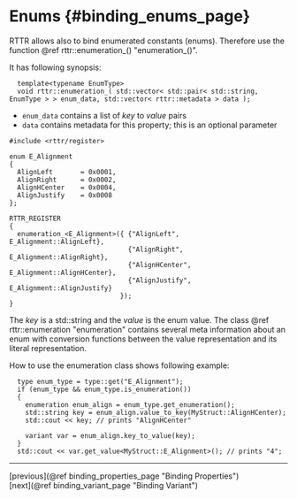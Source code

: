 Enums {#binding_enums_page}
=====

RTTR allows also to bind enumerated constants (enums). Therefore use the function @ref rttr::enumeration_() "enumeration_()".

It has following synopsis:

~~~~{.cpp}
  template<typename EnumType>
  void rttr::enumeration_( std::vector< std::pair< std::string, EnumType > > enum_data, std::vector< rttr::metadata > data );
~~~~

- `enum_data` contains a list of *key* to *value* pairs
- `data` contains metadata for this property; this is an optional parameter

~~~~{.cpp}
#include <rttr/register>

enum E_Alignment
{
  AlignLeft       = 0x0001,
  AlignRight      = 0x0002,
  AlignHCenter    = 0x0004,
  AlignJustify    = 0x0008
};

RTTR_REGISTER
{
  enumeration_<E_Alignment>({ {"AlignLeft",    E_Alignment::AlignLeft},
                              {"AlignRight",   E_Alignment::AlignRight},
                              {"AlignHCenter", E_Alignment::AlignHCenter},
                              {"AlignJustify", E_Alignment::AlignJustify}
                            });
}
~~~~

The *key* is a std::string and the *value* is the enum value.
The class @ref rttr::enumeration "enumeration" contains several meta information about an enum with conversion 
functions between the value representation and its literal representation.

How to use the enumeration class shows following example:
~~~~{.cpp}
  type enum_type = type::get("E_Alignment");
  if (enum_type && enum_type.is_enumeration())
  {
    enumeration enum_align = enum_type.get_enumeration();
    std::string key = enum_align.value_to_key(MyStruct::AlignHCenter);
    std::cout << key; // prints "AlignHCenter"
    
    variant var = enum_align.key_to_value(key);
  }
  std::cout << var.get_value<MyStruct::E_Alignment>(); // prints "4";
~~~~

<hr>

<div type="button" class="btn btn-default">[previous](@ref binding_properties_page "Binding Properties")</div><div class="btn btn-default">[next](@ref binding_variant_page "Binding Variant")</div>
